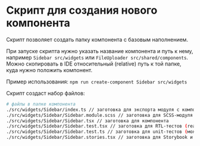 # Скрипт для создания нового компонента

Скрипт позволяет создать папку компонента с базовым наполнением.

При запуске скрипта нужно указать название компонента и путь к нему, например `Sidebar src/widgets` или `FileUploader src/shared/components`.
Можно скопировать в IDE относительный (relative) путь к той папке, куда нужно положить компонент.

Пример использования:
`npm run create-component Sidebar src/widgets`

Скрипт создаст набор файлов:

```bash
# файлы в папке компонента
./src/widgets/Sidebar/index.ts // заготовка для экспорта модуля с компонентом
./src/widgets/Sidebar/Sidebar.module.scss // заготовка для SCSS-модуля
./src/widgets/Sidebar/Sidebar.tsx // заготовка для компонента
./src/widgets/Sidebar/Sidebar.test.tsx // заготовка для RTL-тестов (react-testing-library)
./src/widgets/Sidebar/Sidebar.test.ts // заготовка для unit-тестов (можно переименовать или удалить, если не требуется)
./src/widgets/Sidebar/Sidebar.stories.tsx // заготовка для Storybook и скриншотных тестов
```
